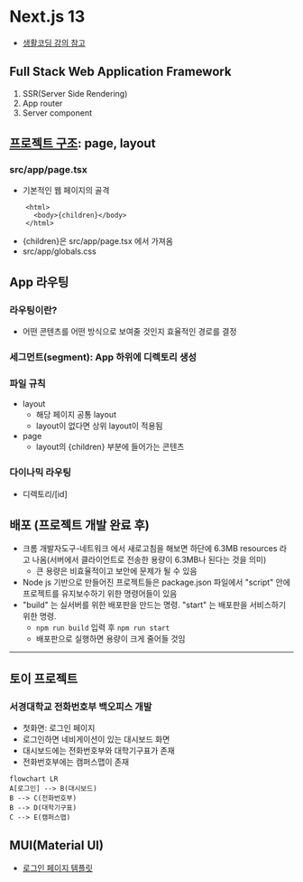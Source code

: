 # Next.js 13

- [생활코딩 강의 참고](https://www.youtube.com/playlist?list=PLuHgQVnccGMCwxXsQuEoG-JJ7RlwtNdwJ)

## Full Stack Web Application Framework

1. SSR(Server Side Rendering)
2. App router
3. Server component

## [프로젝트 구조](https://nextjs.org/docs/getting-started/project-structure): page, layout

### src/app/page.tsx

- 기본적인 웹 페이지의 골격

```agsl
    <html>
      <body>{children}</body>
    </html>
``` 

- {children}은 src/app/page.tsx 에서 가져옴
- src/app/globals.css

## App 라우팅

### 라우팅이란?

- 어떤 콘텐츠를 어떤 방식으로 보여줄 것인지 효율적인 경로를 결정

### 세그먼트(segment): App 하위에 디렉토리 생성

### 파일 규칙

- layout
    - 해당 페이지 공통 layout
    - layout이 없다면 상위 layout이 적용됨
- page
    - layout의 {children} 부분에 들어가는 콘텐츠

### 다이나믹 라우팅

- 디렉토리/[id]

## 배포 (프로젝트 개발 완료 후)

- 크롬 개발자도구-네트워크 에서 새로고침을 해보면 하단에 6.3MB resources 라고 나옴(서버에서 클라이언트로 전송한 용량이 6.3MB나 된다는 것을 의미)
    - 큰 용량은 비효율적이고 보안에 문제가 될 수 있음
- Node js 기반으로 만들어진 프로젝트들은 package.json 파일에서 "script" 안에 프로젝트를 유지보수하기 위한 명령어들이 있음
- "build" 는 실서버를 위한 배포판을 만드는 명령. "start" 는 배포판을 서비스하기 위한 명령.
    - `npm run build` 입력 후 `npm run start`
    - 배포판으로 실행하면 용량이 크게 줄어들 것임

---

## 토이 프로젝트

### 서경대학교 전화번호부 백오피스 개발

- 첫화면: 로그인 페이지
- 로그인하면 네비게이션이 있는 대시보드 화면
- 대시보드에는 전화번호부와 대학기구표가 존재
- 전화번호부에는 캠퍼스맵이 존재

```mermaid
flowchart LR
A[로그인] --> B(대시보드)
B --> C(전화번호부)
B --> D(대학기구표)
C --> E(캠퍼스맵)
```

## MUI(Material UI)

- [로그인 페이지 템플릿](https://mui.com/material-ui/getting-started/templates/)